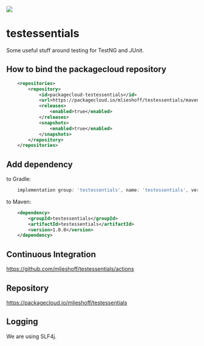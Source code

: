 [![](https://img.shields.io/badge/java-packagecloud.io-844fec.svg)](https://packagecloud.io/)

# testessentials

Some useful stuff around testing for TestNG and JUnit. 

## How to bind the packagecloud repository

```xml
    <repositories>
        <repository>
            <id>packagecloud-testessentials</id>
            <url>https://packagecloud.io/mlieshoff/testessentials/maven2</url>
            <releases>
                <enabled>true</enabled>
            </releases>
            <snapshots>
                <enabled>true</enabled>
            </snapshots>
        </repository>
    </repositories>
```

## Add dependency

to Gradle:
```groovy
    implementation group: 'testessentials', name: 'testessentials', version: '1.0.0'
```

to Maven:
```xml
    <dependency>
        <groupId>testessentials</groupId>
        <artifactId>testessentials</artifactId>
        <version>1.0.0</version>
    </dependency>
```

## Continuous Integration

https://github.com/mlieshoff/testessentials/actions

## Repository

https://packagecloud.io/mlieshoff/testessentials

## Logging

We are using SLF4j.
